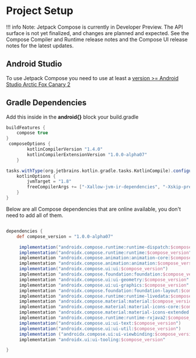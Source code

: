 # Project Setup

!!! info
        Note: Jetpack Compose is currently in Developer Preview. The API surface is not yet finalized, and changes are planned and expected. See the Compose Compiler and Runtime release notes and the Compose UI release notes for the latest updates.

## Android Studio
To use Jetpack Compose you need to use at least a [version >= Android Studio Arctic Fox Canary 2](https://developer.android.com/studio/preview)

## Gradle Dependencies

Add this inside in the **android{}** block your build.gradle
```groovy
buildFeatures {
    compose true
}
 composeOptions {
        kotlinCompilerVersion "1.4.0"
        kotlinCompilerExtensionVersion "1.0.0-alpha07"
    }

tasks.withType(org.jetbrains.kotlin.gradle.tasks.KotlinCompile).configureEach {
    kotlinOptions {
        jvmTarget = "1.8"
        freeCompilerArgs += ["-Xallow-jvm-ir-dependencies", "-Xskip-prerelease-check"]
    }
}
```

Below are all Compose dependencies that are online available, you don't need to add all of them.

```groovy

dependencies {
    def compose_version = "1.0.0-alpha07"

     implementation("androidx.compose.runtime:runtime-dispatch:$compose_version")
     implementation("androidx.compose.runtime:runtime:$compose_version")
     implementation "androidx.compose.animation:animation-core:$compose_version"
     implementation "androidx.compose.animation:animation:$compose_version"
     implementation("androidx.compose.ui:ui:$compose_version")
     implementation "androidx.compose.foundation:foundation:$compose_version"
     implementation "androidx.compose.ui:ui-geometry:$compose_version"
     implementation "androidx.compose.ui:ui-graphics:$compose_version"
     implementation "androidx.compose.foundation:foundation-layout:$compose_version"
     implementation "androidx.compose.runtime:runtime-livedata:$compose_version"
     implementation "androidx.compose.material:material:$compose_version"
     implementation "androidx.compose.material:material-icons-core:$compose_version"
     implementation "androidx.compose.material:material-icons-extended:$compose_version"
     implementation "androidx.compose.runtime:runtime-rxjava2:$compose_version"
     implementation("androidx.compose.ui:ui-text:$compose_version")
     implementation("androidx.compose.ui:ui-util:$compose_version")
     implementation ("androidx.compose.ui:ui-viewbinding:$compose_version")
     implementation "androidx.ui:ui-tooling:$compose_version"

}

```
